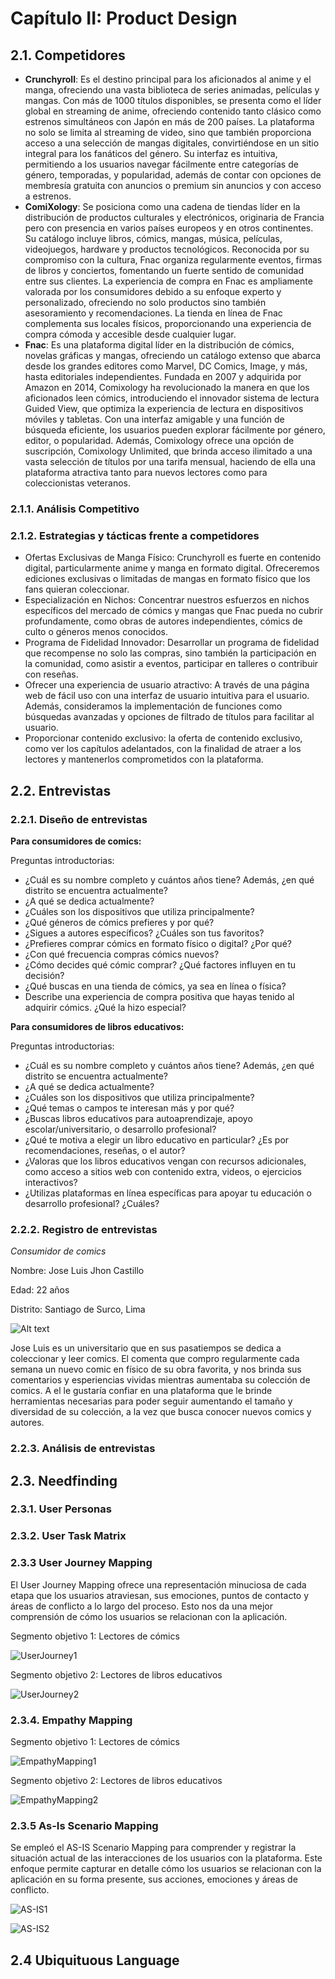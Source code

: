 # Capítulo II: Product Design

## 2.1. Competidores

- **Crunchyroll**: Es el destino principal para los aficionados al anime y el manga, ofreciendo una vasta biblioteca de series animadas, películas y mangas. Con más de 1000 títulos disponibles, se presenta como el líder global en streaming de anime, ofreciendo contenido tanto clásico como estrenos simultáneos con Japón en más de 200 países. La plataforma no solo se limita al streaming de video, sino que también proporciona acceso a una selección de mangas digitales, convirtiéndose en un sitio integral para los fanáticos del género. Su interfaz es intuitiva, permitiendo a los usuarios navegar fácilmente entre categorías de género, temporadas, y popularidad, además de contar con opciones de membresía gratuita con anuncios o premium sin anuncios y con acceso a estrenos.
- **ComiXology**: Se posiciona como una cadena de tiendas líder en la distribución de productos culturales y electrónicos, originaria de Francia pero con presencia en varios países europeos y en otros continentes. Su catálogo incluye libros, cómics, mangas, música, películas, videojuegos, hardware y productos tecnológicos. Reconocida por su compromiso con la cultura, Fnac organiza regularmente eventos, firmas de libros y conciertos, fomentando un fuerte sentido de comunidad entre sus clientes. La experiencia de compra en Fnac es ampliamente valorada por los consumidores debido a su enfoque experto y personalizado, ofreciendo no solo productos sino también asesoramiento y recomendaciones. La tienda en línea de Fnac complementa sus locales físicos, proporcionando una experiencia de compra cómoda y accesible desde cualquier lugar.
- **Fnac**: Es una plataforma digital líder en la distribución de cómics, novelas gráficas y mangas, ofreciendo un catálogo extenso que abarca desde los grandes editores como Marvel, DC Comics, Image, y más, hasta editoriales independientes. Fundada en 2007 y adquirida por Amazon en 2014, Comixology ha revolucionado la manera en que los aficionados leen cómics, introduciendo el innovador sistema de lectura Guided View, que optimiza la experiencia de lectura en dispositivos móviles y tabletas. Con una interfaz amigable y una función de búsqueda eficiente, los usuarios pueden explorar fácilmente por género, editor, o popularidad. Además, Comixology ofrece una opción de suscripción, Comixology Unlimited, que brinda acceso ilimitado a una vasta selección de títulos por una tarifa mensual, haciendo de ella una plataforma atractiva tanto para nuevos lectores como para coleccionistas veteranos.

### 2.1.1. Análisis Competitivo



### 2.1.2. Estrategias y tácticas frente a competidores

- Ofertas Exclusivas de Manga Físico: Crunchyroll es fuerte en contenido digital, particularmente anime y manga en formato digital. Ofreceremos ediciones exclusivas o limitadas de mangas en formato físico que los fans quieran coleccionar.
- Especialización en Nichos: Concentrar nuestros esfuerzos en nichos específicos del mercado de cómics y mangas que Fnac pueda no cubrir profundamente, como obras de autores independientes, cómics de culto o géneros menos conocidos.
- Programa de Fidelidad Innovador: Desarrollar un programa de fidelidad que recompense no solo las compras, sino también la participación en la comunidad, como asistir a eventos, participar en talleres o contribuir con reseñas.
- Ofrecer una experiencia de usuario atractivo: A través de una página web de fácil uso con una interfaz de usuario intuitiva para el usuario. Además, consideramos la implementación de funciones como búsquedas avanzadas y opciones de filtrado de títulos para facilitar al usuario.
- Proporcionar contenido exclusivo: la oferta de contenido exclusivo, como ver los capítulos adelantados, con la finalidad de atraer a los lectores y mantenerlos comprometidos con la plataforma.

## 2.2. Entrevistas

### 2.2.1. Diseño de entrevistas

**Para consumidores de comics:**

Preguntas introductorias:

- ¿Cuál es su nombre completo y cuántos años tiene? Además, ¿en qué distrito se encuentra actualmente?
- ¿A qué se dedica actualmente?
- ¿Cuáles son los dispositivos que utiliza principalmente?
- ¿Qué géneros de cómics prefieres y por qué?
- ¿Sigues a autores específicos? ¿Cuáles son tus favoritos?
- ¿Prefieres comprar cómics en formato físico o digital? ¿Por qué?
- ¿Con qué frecuencia compras cómics nuevos?
- ¿Cómo decides qué cómic comprar? ¿Qué factores influyen en tu decisión?
- ¿Qué buscas en una tienda de cómics, ya sea en línea o física?
- Describe una experiencia de compra positiva que hayas tenido al adquirir cómics. ¿Qué la hizo especial?

**Para consumidores de libros educativos:**

Preguntas introductorias:

- ¿Cuál es su nombre completo y cuántos años tiene? Además, ¿en qué distrito se encuentra actualmente?
- ¿A qué se dedica actualmente?
- ¿Cuáles son los dispositivos que utiliza principalmente?
- ¿Qué temas o campos te interesan más y por qué?
- ¿Buscas libros educativos para autoaprendizaje, apoyo escolar/universitario, o desarrollo profesional?
- ¿Qué te motiva a elegir un libro educativo en particular? ¿Es por recomendaciones, reseñas, o el autor?
- ¿Valoras que los libros educativos vengan con recursos adicionales, como acceso a sitios web con contenido extra, videos, o ejercicios interactivos?
- ¿Utilizas plataformas en línea específicas para apoyar tu educación o desarrollo profesional? ¿Cuáles?

### 2.2.2. Registro de entrevistas

_Consumidor de comics_

Nombre: Jose Luis Jhon Castillo

Edad: 22 años

Distrito: Santiago de Surco, Lima

![Alt text](joseluis.png)

Jose Luis es un universitario que en sus pasatiempos se dedica a coleccionar y leer comics. El comenta que compro regularmente cada semana un nuevo comic en físico de su obra favorita, y nos brinda sus comentarios y esperiencias vividas mientras aumentaba su colección de comics.
A el le gustaría confiar en una plataforma que le brinde herramientas necesarias para poder seguir aumentando el tamaño y diversidad de su colección, a la vez que busca conocer nuevos comics y autores.

### 2.2.3. Análisis de entrevistas

## 2.3. Needfinding

### 2.3.1. User Personas

### 2.3.2. User Task Matrix

### 2.3.3 User Journey Mapping


El User Journey Mapping ofrece una representación minuciosa de cada etapa que los usuarios atraviesan, sus emociones, puntos de contacto y áreas de conflicto a lo largo del proceso. Esto nos da una mejor comprensión de cómo los usuarios se relacionan con la aplicación.

Segmento objetivo 1: Lectores de cómics

![UserJourney1](https://github.com/upc-pre-SI730-2401-SW51-equipo1/ChromaComics/assets/112042418/7a0b0897-4d01-4c09-be20-6814d98e3dc3)

Segmento objetivo 2: Lectores de libros educativos

![UserJourney2](https://github.com/upc-pre-SI730-2401-SW51-equipo1/ChromaComics/assets/112042418/f44e6f15-10d7-47c8-ab6b-b826d77c88e8)


### 2.3.4. Empathy Mapping


Segmento objetivo 1: Lectores de cómics

![EmpathyMapping1](https://github.com/upc-pre-SI730-2401-SW51-equipo1/ChromaComics/assets/112042418/f2a89743-f777-49fb-b2de-2a0f60792872)


Segmento objetivo 2: Lectores de libros educativos

![EmpathyMapping2](https://github.com/upc-pre-SI730-2401-SW51-equipo1/ChromaComics/assets/112042418/546a3845-999f-442e-b0ef-7121a56069af)


### 2.3.5 As-Is Scenario Mapping


Se empleó el AS-IS Scenario Mapping para comprender y registrar la situación actual de las interacciones de los usuarios con la plataforma. Este enfoque permite capturar en detalle cómo los usuarios se relacionan con la aplicación en su forma presente, sus acciones, emociones y áreas de conflicto.

![AS-IS1](https://github.com/upc-pre-SI730-2401-SW51-equipo1/ChromaComics/assets/112042418/97cecca2-e777-4782-a071-7d261567e277)

![AS-IS2](https://github.com/upc-pre-SI730-2401-SW51-equipo1/ChromaComics/assets/112042418/2dd8666c-edb8-4b31-af6c-d9a30acad7b5)


## 2.4 Ubiquituous Language

